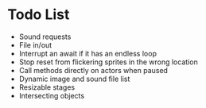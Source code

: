 # Todo List
* Sound requests
* File in/out
* Interrupt an await if it has an endless loop
* Stop reset from flickering sprites in the wrong location
* Call methods directly on actors when paused
* Dynamic image and sound file list
* Resizable stages
* Intersecting objects